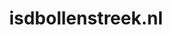 ---
layout: post
title:  "isdbollenstreek.nl"
internal_url:  "/dutchgov/isdbollenstreek.nl.html"
categories: dutchgov
---